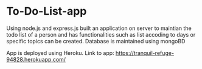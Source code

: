 # To-Do-List-app
Using node.js and express.js built an application on server to maintian the todo list of a person and has functionalities such as list accoding to days or specific topics can be created. Database is maintained using mongoBD

App is deployed using Heroku.
Link to app: https://tranquil-refuge-94828.herokuapp.com/

